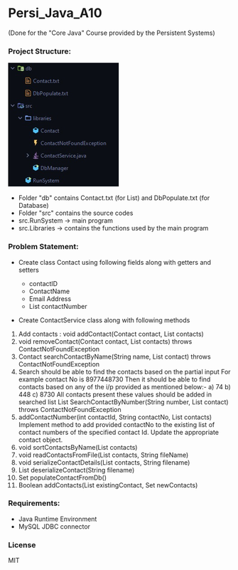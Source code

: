 # Persi_Java_A10
(Done for the "Core Java" Course provided by the Persistent Systems)

### Project Structure:

![](https://github.com/s0umitra/Persi_Java_A10/blob/main/.readme/pStructure.jpg)

- Folder "db" contains Contact.txt (for List) and DbPopulate.txt (for Database)
- Folder "src" contains the source codes
- src.RunSystem -> main program
- src.Libraries -> contains the functions used by the main program

### Problem Statement:


- Create class Contact using following fields along with getters and setters
  - contactID
  - ContactName
  - Email Address
  - List<String> contactNumber


- Create ContactService class along with following methods

1.	Add contacts : void addContact(Contact contact, List<Contact> contacts)
2.	void removeContact(Contact contact, List<contact> contacts) throws ContactNotFoundException
3.	Contact searchContactByName(String name, List<Contact> contact) throws ContactNotFoundException
4.	Search should be able to find the contacts based on the partial input
For example contact No is 8977448730
	Then it should be able to find contacts based on any of the i/p provided as mentioned below:-
a)	74
b)	448
c)	8730
All contacts present these values should be added in searched list
List<Contact> SearchContactByNumber(String number, List<Contact> contact) throws ContactNotFoundException
5.	addContactNumber(int contactId, String contactNo, List<contact> contacts)
Implement method to add provided contactNo to the existing list of contact numbers of the specified contact Id. Update the appropriate contact object.
6.	void sortContactsByName(List<Contact> contacts)
7.	void readContactsFromFile(List<Contact> contacts, String fileName)
8.	void serializeContactDetails(List<Contacts> contacts, String filename)
9.	List<Contact> deserializeContact(String filename)
10.	Set<Contact> populateContactFromDb()
11.	Boolean addContacts(List<Contacts> existingContact, Set<Contact> newContacts)


### Requirements:
- Java Runtime Environment
- MySQL JDBC connector

### License

MIT